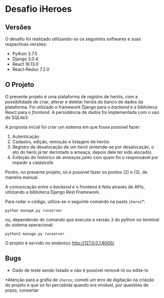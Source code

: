 # Desafio iHeroes

## Versões
O desafio foi realizado utilizando-se os seguintes softwares e suas respectivas versões:

* Python 3.7.5
* Django 3.0.4
* React 16.13.0
* React-Redux 7.2.0

## O Projeto
O presente projeto é uma plataforma de registro de heróis, com a possibilidade de criar, alterar e deletar heróis do banco de dados da plataforma. Foi utilizado o framework Django para o *backend* e a biblioteca React para o *frontend*. A persistência de dados foi implementada com o uso do SQLite3.

A proposta inicial foi criar um sistema em que fosse possível fazer:
1. Autenticação
2. Cadastro, edição, remoção e listagem de heróis
3. Registro de desalocação de um herói (entende-se por desalocação, o ato do herói já ter derrotado a ameaça, depois dele ter sido alocado).
4. Exibição do histórico de ameaças junto com quem foi o responsável por impedir a catástrofe.

Porém, no presente projeto, só é possível fazer os pontos (2) e (3), de maneira manual.

A comunicação entre o *backend* e o frontend é feita através de APIs, utilizando a biblioteca Django Rest Framework.

Para rodar o código, utiliza-se o seguinte comando na pasta `iheros`*:
```
python manage.py runserver
```
ou, dependendo do comando que execute a versão 3 do python no terminal do sistema operacional:
```
python3 manage.py runserver
```

O projeto é servido no endereço http://127.0.0.1:8000/

## Bugs
* Dado de teste sendo listado e não é possível removê-lo ou editá-lo

*Atenção para a grafia de `iheros`; cometi um erro de digitação na criação do projeto e que só foi percebida quando era inviável, por questões de prazo, consertar